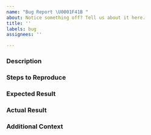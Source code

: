 ```yaml
---
name: "Bug Report \U0001F41B "
about: Notice something off? Tell us about it here.
title: ''
labels: bug
assignees: ''

---
```


<!-- If you have any questions while filling out this issue template, please reach out to us on Gitter: https://gitter.im/Meeshkan/community -->

### Description

<!-- Tell us about the bug you found -->

### Steps to Reproduce

<!-- Steps for how we can replicate your experience (numbered lists are best) -->

### Expected Result 

<!-- What did you expect to happen? -->

### Actual Result 

<!-- What actually happened? -->

### Additional Context

<!-- 
    Anything else that will help us better understand, for example:
      * Information about your local environment
      * Screenshots
      * Code snippets
-->

